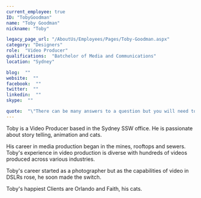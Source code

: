 ```yaml
---
current_employee: true
ID: "TobyGoodman"
name: "Toby Goodman"
nickname: "Toby"

legacy_page_url: "/AboutUs/Employees/Pages/Toby-Goodman.aspx"
category: "Designers"
role:  "Video Producer"
qualifications:  "Batchelor of Media and Communications"
location: "Sydney"

blog:  ""
website:  ""
facebook:  ""
twitter:  ""
linkedin:  ""
skype:  ""

quote:  "\"There can be many answers to a question but you will need to ask Adam how it is formatted\""
---
```


​​​Toby is a Video Producer based in the Sydney SSW office. He is passionate about story telling, animation and cats. ​  

His career in media production began in the mines, rooftops and sewers. Toby's experience in video production is diverse with hundreds of videos produced across various industries.   

​Toby's career started​ as a photographer but as the capabilities of video in DSLRs rose, he soon made the switch.  

Toby's happiest Clients are Orlando and Faith, his cats. ​   

​  